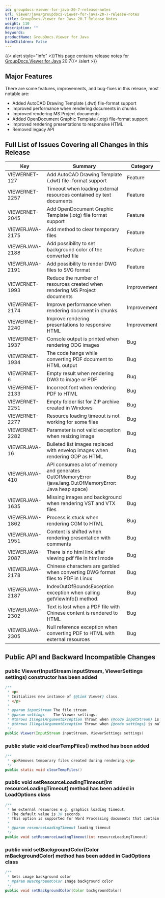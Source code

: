 ```yaml
---
id: groupdocs-viewer-for-java-20-7-release-notes
url: viewer/java/groupdocs-viewer-for-java-20-7-release-notes
title: GroupDocs.Viewer for Java 20.7 Release Notes
weight: 110
description: ""
keywords: 
productName: GroupDocs.Viewer for Java
hideChildren: False
---
```

{{< alert style="info" >}}This page contains release notes for [GroupDocs.Viewer for Java](https://products.groupdocs.com/viewer/java) 20.7{{< /alert >}}

## Major Features

There are some features, improvements, and bug-fixes in this release, most notable are:

* Added AutoCAD Drawing Template (.dwt) file-format support
* Improved performance when rendering documents in chunks
* Improved rendering MS Project documents
* Added OpenDocument Graphic Template (.otg) file-format support
* Improved rendering presentations to responsive HTML
* Removed legacy API

## Full List of Issues Covering all Changes in this Release

| Key | Summary | Category |
| --- | --- | --- |
| VIEWERNET-127 | Add AutoCAD Drawing Template (.dwt) file-format support | Feature |
| VIEWERNET-2257 | Timeout when loading external resources contained by text documents | Feature |
| VIEWERNET-2045 | Add OpenDocument Graphic Template (.otg) file format support | Feature |
| VIEWERJAVA-2175 | Add method to clear temporary files | Feature |
| VIEWERJAVA-2188 | Add possibility to set background color of the converted file | Feature |
| VIEWERJAVA-2191 | Add possibility to render DWG files to SVG format | Feature |
| VIEWERNET-1993 | Reduce the number of resources created when rendering MS Project documents | Improvement |
| VIEWERNET-2174 | Improve performance when rendering document in chunks | Improvement |
| VIEWERNET-2240 | Improve rendering presentations to responsive HTML  | Improvement |
| VIEWERNET-1937 | Console output is printed when rendering ODG images | Bug |
| VIEWERNET-1934 | The code hangs while converting PDF document to HTML output | Bug |
| VIEWERNET-6 | Empty result when rendering DWG to image or PDF | Bug |
| VIEWERNET-2133 | Incorrect font when rendering PDF to HTML | Bug |
| VIEWERNET-2251 | Empty folder list for ZIP archive created in Windows | Bug |
| VIEWERNET-2277 | Resource loading timeout is not working for some files | Bug |
| VIEWERNET-2282 | Parameter is not valid exception when resizing image | Bug |
| VIEWERJAVA-16 | Bulleted list images replaced with envelop images when rendering ODP as HTML | Bug |
| VIEWERJAVA-410 | API consumes a lot of memory and generates OutOfMemoryError (java.lang.OutOfMemoryError: Java heap space) | Bug |
| VIEWERJAVA-1635 | Missing images and background when rendering VST and VTX files | Bug |
| VIEWERJAVA-1862 | Process is stuck when rendering CGM to HTML | Bug |
| VIEWERJAVA-1951 | Content is shifted when rendering presentation with comments | Bug |
| VIEWERJAVA-2087 | There is no html link after viewing pdf file in html mode | Bug |
| VIEWERJAVA-2178 | Chinese characters are garbled when converting DWG format files to PDF in Linux | Bug |
| VIEWERJAVA-2187 | IndexOutOfBoundsException exception when calling getViewInfo() method. | Bug |
| VIEWERJAVA-2302 | Text is lost when a PDF file with Chinese content is rendered to HTML | Bug |
| VIEWERJAVA-2305 | Null reference exception when converting PDF to HTML with external resources | Bug |

## Public API and Backward Incompatible Changes

### public Viewer(InputStream inputStream, ViewerSettings settings) constructor has been added

```java
/**
 * <p>
 * Initializes new instance of {@link Viewer} class.
 * </p>
 *
 * @param inputStream The file stream
 * @param settings    The Viewer settings.
 * @throws IllegalArgumentException Thrown when {@code inputStream} is null.
 * @throws IllegalArgumentException Thrown when {@code settings} is null.
 */
public Viewer(InputStream inputStream, ViewerSettings settings)
```

### public static void clearTempFiles() method has been added

```java
/**
 * <p>Removes temporary files created during rendering.</p>
 */
public static void clearTempFiles()
```

### public void setResourceLoadingTimeout(int resourceLoadingTimeout) method has been added in LoadOptions class

```java
/**
 * he external resources e.g. graphics loading timeout.
 * The default value is 30 seconds.
 * This option is supported for Word Processing documents that contain external resources.
 *
 * @param resourceLoadingTimeout loading timeout
 */
public void setResourceLoadingTimeout(int resourceLoadingTimeout)
```

### public void setBackgroundColor(Color mBackgroundColor) method has been added in CadOptions class

```java
/**
 * Sets image background color
 * @param mBackgroundColor Image background color
 */
public void setBackgroundColor(Color backgroundColor)
```
